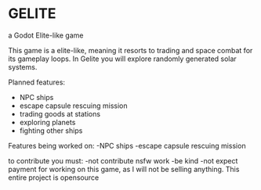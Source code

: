 # GELITE
a Godot Elite-like game

This game is a elite-like, meaning it resorts to trading and space combat for its gameplay loops. 
In Gelite you will explore randomly generated solar systems.

Planned features:
- NPC ships 
- escape capsule rescuing mission
- trading goods at stations
- exploring planets
- fighting other ships


Features being worked on:
-NPC ships
-escape capsule rescuing mission

to contribute you must:
-not contribute nsfw work
-be kind
-not expect payment for working on this game, as I will not be selling anything. This entire project is opensource
